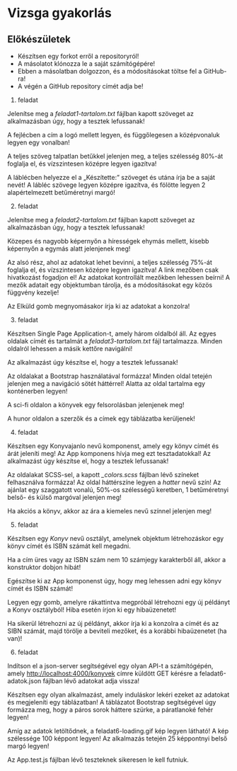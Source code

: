 # Vizsga gyakorlás

## Előkészületek

* Készítsen egy forkot erről a repositoryról!
* A másolatot klónozza le a saját számítógépére!
* Ebben a másolatban dolgozzon, és a módosításokat töltse fel a GitHub-ra!
* A végén a GitHub repository címét adja be!

1. feladat

Jelenítse meg a *feladat1-tartalom.txt* fájlban kapott szöveget az alkalmazásban úgy, hogy a tesztek lefussanak!

A fejlécben a cím a logó mellett legyen, és függőlegesen a középvonaluk legyen egy vonalban!

A teljes szöveg talpatlan betűkkel jelenjen meg, a teljes szélesség 80%-át foglalja el, és vízszintesen középre legyen igazítva!

A láblécben helyezze el a „Készítette:” szöveget és utána írja be a saját nevét! A lábléc szövege legyen középre igazítva, és fölötte legyen 2 alapértelmezett betűméretnyi margó!

2. feladat

Jelenítse meg a *feladat2-tartalom.txt* fájlban kapott szöveget az alkalmazásban úgy, hogy a tesztek lefussanak!

Közepes és nagyobb képernyőn a hírességek ehymás mellett, kisebb képernyőn a egymás alatt jelenjenek meg!

Az alsó rész, ahol az adatokat lehet bevinni, a teljes szélesség 75%-át foglalja el, és vízszintesen középre legyen igazítva! A link mezőben csak hivatkozást fogadjon el!
Az adatokat kontrollált mezőkben lehessen beírni! A mezők adatait egy objektumban tárolja, és a módosításokat egy közös függvény kezelje!

Az Elküld gomb megnyomásakor írja ki az adatokat a konzolra!

3. feladat

Készítsen Single Page Application-t, amely három oldalból áll. Az egyes oldalak címét és tartalmát a *feladat3-tartalom.txt* fájl tartalmazza. Minden oldalról lehessen a másik kettőre navigálni!

Az alkalmazást úgy készítse el, hogy a tesztek lefussanak!

Az oldalakat a Bootstrap használatával formázza! Minden oldal tetején jelenjen meg a navigáció sötét háttérrel! Alatta az oldal tartalma egy konténerben legyen!

A sci-fi oldalon a könyvek egy felsorolásban jelenjenek meg!

A hunor oldalon a szerzők és a címek egy táblázatba kerüljenek!

4. feladat

Készítsen egy Konyvajanlo nevű komponenst, amely egy könyv címét és árát jeleníti meg! Az App komponens hívja meg ezt tesztadatokkal! Az alkalmazást úgy készítse el, hogy a tesztek lefussanak!

Az oldalakat SCSS-sel, a kapott *_colors.scss* fájlban lévő színeket felhasználva formázza! 
Az oldal háttérszíne legyen a *hatter* nevű szín! Az ajánlat egy szaggatott vonalú, 50%-os szélességű keretben, 1 betűméretnyi belső- és külső margóval jelenjen meg!

Ha akciós a könyv, akkor az ára a kiemeles nevű színnel jelenjen meg!

5. feladat

Készítsen egy *Konyv* nevű osztályt, amelynek objektum létrehozáskor egy könyv címét és ISBN számát kell megadni.

Ha a cím üres vagy az ISBN szám nem 10 számjegy karakterből áll, akkor a konstruktor dobjon hibát!

Egészítse ki az App komponenst úgy, hogy meg lehessen adni egy könyv címét és ISBN számát!

Legyen egy gomb, amelyre rákattintva megpróbál létrehozni egy új példányt a Konyv osztályból!
Hiba esetén írjon ki egy hibaüzenetet!

Ha sikerül létrehozni az új példányt, akkor írja ki a konzolra a címét és az SIBN számát, majd törölje a beviteli mezőket, és a korábbi hibaüzenetet (ha van)!

6. feladat

Indítson el a json-server segítségével egy olyan API-t a számítógépén, amely <http://localhost:4000/konyvek> címre küldött GET kérésre a feladat6-adatok.json fájlban lévő adatokat adja vissza!

Készítsen egy olyan alkalmazást, amely induláskor lekéri ezeket az adatokat és megjeleníti egy táblázatban! A táblázatot Bootstrap segítségével úgy formázza meg, hogy a páros sorok háttere szürke, a páratlanoké fehér legyen!

Amíg az adatok letöltődnek, a feladat6-loading.gif kép legyen látható! A kép szélessége 100 képpont legyen! Az alkalmazás tetején 25 képpontnyi belső margó legyen!

Az App.test.js fájlban lévő teszteknek sikeresen le kell futniuk.
